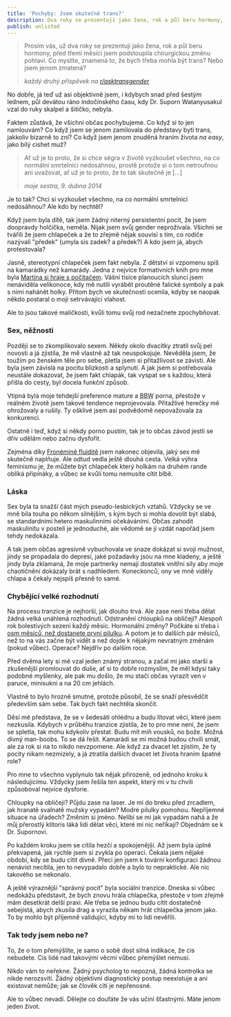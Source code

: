 ```yaml
---
title: 'Pochyby: Jsem skutečně trans?'
description: Dva roky se pre­zen­tu­ji jako žena, rok a půl beru hor­mo­ny, pod­stou­pi­la jsem chi­rur­gic­kou změ­nu. Jsem trans?
publish: unlisted
---
```


> Prosím vás, už dva roky se prezentuji jako žena, rok a půl beru hormony, před třemi měsíci jsem podstoupila chirurgickou změnu pohlaví. Co myslíte, znamená to, že bych třeba mohla být trans? Nebo jsem jenom zmatená?
>
> <cite>každý druhý příspěvek na [r/asktransgender](https://www.reddit.com/r/asktransgender)</cite>

No dobře, já teď už asi objektivně jsem, i kdybych snad před šestým lednem, půl devátou ráno indočínského času, kdy Dr.&nbsp;Suporn Watanyusakul vzal do ruky skalpel a šitíčko, nebyla.

Faktem zůstává, že všichni občas pochybujeme. Co když si to jen namlouvám? Co když jsem se jenom zamilovala do představy bytí trans, jakkoliv bizarně to zní? Co když jsem jenom znuděná hraním života *na easy*, jako bílý cishet muž?

> Ať už je to proto, že si chce ségra v životě vyzkoušet všechno, na co normální smrtelníci nedosáhnou, prostě protože si o tom netroufnou ani uvažovat, ať už je to proto, že to tak skutečně je \[...\]
>
> <cite>moje sestra, 9. dubna 2014</cite>

Je to tak? Chci si vyzkoušet všechno, na co normální smrtelníci nedosáhnou? Ale kdo by nechtěl?

Když jsem byla dítě, tak jsem žádný niterný persistentní pocit, že jsem doopravdy holčička, neměla. Nijak jsem svůj gender neprožívala. Všichni se tvářili že jsem chlapeček a že to zřejmě nějak souvisí s tím, co rodiče nazývali "předek" (umyla sis zadek? a předek?) A kdo jsem já, abych protestovala?

Jasně, stereotypní chlapeček jsem fakt nebyla. Z dětství si vzpomenu spíš na kamarádky než kamarády. Jedna z nejvíce formativních knih pro mne byla [Martina si hraje s počítačem](http://www.databazeknih.cz/knihy/martina-si-hraje-s-pocitacem-77287). Vášní tisíce planoucích sluncí jsem nenáviděla velikonoce, kdy mě nutili vyrábět proutěné falické symboly a pak s nimi nahánět holky. Přitom bych ve skutečnosti ocenila, kdyby se naopak někdo postaral o moji setrvávající vlahost.

Ale to jsou takové maličkosti, kvůli tomu svůj rod nezačnete zpochybňovat.


### Sex, něžnosti

Později se to zkomplikovalo sexem. Někdy okolo dvacítky ztratil svůj pel novosti a já zjistila, že mě vlastně až tak neuspokojuje. Nevěděla jsem, že toužím po ženském těle pro sebe, pletla jsem si přitažlivost se závistí. Ale byla jsem závislá na pocitu blízkosti a splynutí. A jak jsem si potřebovala neustále dokazovat, že jsem fakt chlapák, tak vyspat se s každou, která přišla do cesty, byl docela funkční způsob.

<p class="pullquote-right" data-pullquote="Vel­ká vý­hra fe­mi­nis­mu je, že je úplně OK být kluk, kte­rý hol­kám na dru­hém ran­de ob­lí­ká při­pí­ná­ky.">Vtipná byla moje tehdejší preference mature a <abbr title="Big Beautiful Woman">BBW</abbr> porna, přestože v reálném životě jsem takové tendence neprojevovala. Přitažlivé herečky mě ohrožovaly a rušily. Ty ošklivé jsem asi podvědomě nepovažovala za konkurenci.</p>

Ostatně i teď, když si někdy porno pustím, tak je to občas závod jestli se dřív udělám nebo začnu dysfořit.

Zejména díky [Fronémině fluiditě](https://facebook.com/notes/10153648079717979) jsem nakonec objevila, jaký sex mě skutečně naplňuje. Ale odtud vedla ještě dlouhá cesta. Velká výhra feminismu je, že můžete být chlapeček který holkám na druhém rande oblíká připínáky, a vůbec se kvůli tomu nemusíte cítit blbě.


### Láska

Sex byla ta snažší část mých pseudo-lesbických vztahů. Vždycky se ve mně bila touha po někom silnějším, s kým bych si mohla dovolit být slabá, se standardními hetero maskulinními očekáváními. Občas zahodit maskulinitu v posteli je jednoduché, ale vědomě se jí vzdát napořád jsem tehdy nedokázala.

A tak jsem občas agresivně vybuchovala ve snaze dokázat si svoji mužnost, jindy se propadala do depresí, jaké požadavky jsou na mne kladeny, a ještě jindy byla zklamaná, že moje partnerky nemají dostatek vnitřní síly aby moje chaotičnění dokázaly brát s nadhledem. Koneckonců, ony ve mně viděly chlapa a čekaly nejspíš přesně to samé. 


### Chybějící velké rozhodnutí

Na procesu tranzice je nejhorší, jak dlouho trvá. Ale zase není třeba dělat žádná velká unáhlená rozhodnutí. Odstranění chloupků na obličeji? Alespoň rok bolestivých sezení každý měsíc. Hormonální změny? Počkáte si třeba i [osm měsíců, než dostanete první pilulku](/byt-trans-v-cr/). A potom je to dalších pár měsíců, než to na vás začne být vidět a než dojde k nějakým nevratným změnám (pokud vůbec). Operace? Nejdřív po dalším roce.

<aside class="pull-left">

Před dvěma lety si mě vzal jeden známý stranou, a začal mi jako starší a zkušenější promlouvat do&nbsp;duše, ať si to dobře rozmyslím, že&nbsp;měl kdysi taky podobné myšlenky, ale pak mu došlo, že mu stačí občas vyrazit ven v paruce, minisukni a na 20 cm jehlách.

Vlastně to bylo hrozně smutné, protože působil, že se snaží přesvědčit především sám sebe. Tak bych fakt nechtěla skončit.

</aside>

Děsí mě představa, že se v šedesáti ohlédnu a budu litovat věcí, které jsem nezkusila. Kdybych v průběhu tranzice zjistila, že to pro mne není, že jsem se spletla, tak mohu kdykoliv přestat. Budu mít míň vousků, no bože. Možná divný man-boobs. To se dá řešit. Kamarádi se mi možná budou chvíli smát, ale za rok si na to nikdo nevzpomene. Ale když za dvacet let zjistím, že ty pocity nikam nezmizely, a já ztratila dalších dvacet let života hraním špatné role?

Pro mne to všechno vyplynulo tak nějak přirozeně, od jednoho kroku k následujícímu. Vždycky jsem řešila ten aspekt, který mi v tu chvíli způsoboval nejvíce dysforie.

Chloupky na obličeji? Půjdu zase na laser. Je mi do breku před zrcadlem, jak hranatě svalnatě mužsky vypadám? Modré pilulky pomohou. Nepříjemné situace na úřadech? Změním si jméno. Nelíbí se mi jak vypadám nahá a že můj přerostlý klitoris láká lidi dělat věci, které mi nic neříkají? Objednám se k Dr.&nbsp;Supornovi.

Po každém kroku jsem se cítila hezčí a spokojenější. Až jsem byla úplně překvapená, jak rychle jsem si  zvykla po operaci. Čekala jsem nějaké období, kdy se budu cítit divně. Přeci jen jsem k tovární konfiguraci žádnou nenávist necítila, jen to nevypadalo dobře a bylo to nepraktické. Ale nic takového se nekonalo.

A ještě výraznější "správný pocit" byla sociální tranzice. Dneska si vůbec nedokážu představit, že bych znovu hrála chlapečka, přestože v tom zřejmě mám desetkrát delší praxi. Ale třeba se jednou budu cítit dostatečně sebejistá, abych zkusila drag a vyrazila někam hrát chlapečka jenom jako. To by mohlo být příjemně validující, kdyby mi to lidi nevěřili.

### Tak tedy jsem nebo ne?

To, že o tom přemýšlíte, je samo o sobě dost silná indikace, že cis nebudete. Cis lidé nad takovými věcmi vůbec přemýšlet nemusí.

Nikdo vám to neřekne. Žádný psycholog to nepozná, žádná kontrolka se nikde nerozsvítí. Žádný objektivní diagnostický postup neexistuje a ani existovat nemůže; jak se člověk cítí je nepřenosné.

Ale to vůbec nevadí. Dělejte co doufáte že vás učiní šťastnými. Máte jenom jeden život. 